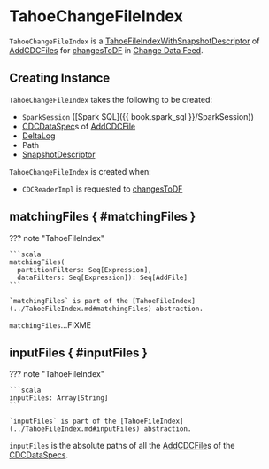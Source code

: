 # TahoeChangeFileIndex

`TahoeChangeFileIndex` is a [TahoeFileIndexWithSnapshotDescriptor](../TahoeFileIndexWithSnapshotDescriptor.md) of [AddCDCFiles](#filesByVersion) for [changesToDF](CDCReaderImpl.md#changesToDF) in [Change Data Feed](index.md).

## Creating Instance

`TahoeChangeFileIndex` takes the following to be created:

* <span id="spark"> `SparkSession` ([Spark SQL]({{ book.spark_sql }}/SparkSession))
* <span id="filesByVersion"> [CDCDataSpec](CDCDataSpec.md)s of [AddCDCFile](../AddCDCFile.md)
* <span id="deltaLog"> [DeltaLog](../DeltaLog.md)
* <span id="path"> Path
* <span id="snapshot"> [SnapshotDescriptor](../SnapshotDescriptor.md)

`TahoeChangeFileIndex` is created when:

* `CDCReaderImpl` is requested to [changesToDF](CDCReaderImpl.md#changesToDF)

## matchingFiles { #matchingFiles }

??? note "TahoeFileIndex"

    ```scala
    matchingFiles(
      partitionFilters: Seq[Expression],
      dataFilters: Seq[Expression]): Seq[AddFile]
    ```

    `matchingFiles` is part of the [TahoeFileIndex](../TahoeFileIndex.md#matchingFiles) abstraction.

`matchingFiles`...FIXME

## inputFiles { #inputFiles }

??? note "TahoeFileIndex"

    ```scala
    inputFiles: Array[String]
    ```

    `inputFiles` is part of the [TahoeFileIndex](../TahoeFileIndex.md#inputFiles) abstraction.

`inputFiles` is the absolute paths of all the [AddCDCFile](CDCDataSpec.md#actions)s of the [CDCDataSpecs](CDCDataSpec.md).
